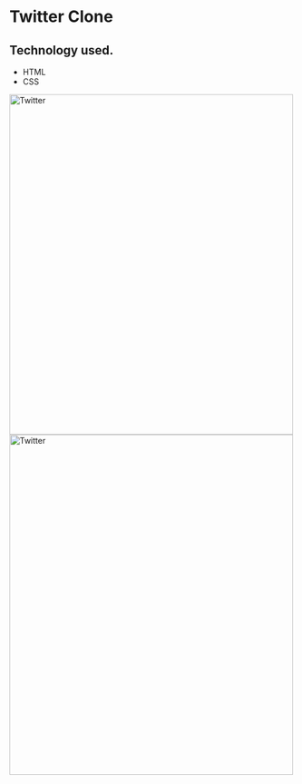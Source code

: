 <h1>Twitter Clone</h1>
<h2>Technology used.</h2>
<ul>
<li>HTML</li>
  <li>CSS</li>
</ul>
<img src="" alt="Twitter" width="500" height="600">
<img src="" alt="Twitter" width="500" height="600">

